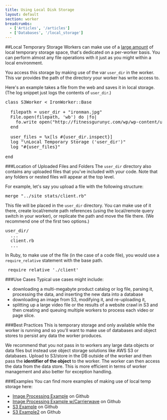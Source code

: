 ```yaml
---
title: Using Local Disk Storage
layout: default
section: worker
breadcrumbs:
  - ['Articles', '/articles']
  - ['Databases', '/local_storage']
---
```


##Local Temporary Storage
Workers can make use of a [large amount](/worker/reference/environment/) of local temporary storage space, that's dedicated on a per-worker basis. You can perform almost any file operations with it just as you might within a local environment. 

You access this storage by making use of the var `user_dir` in the worker. This var provides the path of the directory your worker has write access to.

Here's an example takes a file from the web and saves it in local storage.(The log snippet just logs the contents of `user_dir`.)

<pre>
class S3Worker < IronWorker::Base

  filepath = user_dir + "ironman.jpg"
  File.open(filepath, 'wb') do |fo|
    fo.write open("http://fitnessgurunyc.com/wp/wp-content/uploads/2010/12/ironman74.jpg").read
  end

  user_files = %x[ls #{user_dir.inspect}]
  log "\nLocal Temporary Storage ('user_dir')"
  log "#{user_files}"

end
</pre>

###Location of Uploaded Files and Folders
The `user_dir` directory also contains any uploaded files that you've included with your code. Note that any folders or nested files will appear at the top level. 

For example, let's say you upload a file with the following structure:

<pre>
merge "../site_stats/client.rb"
</pre>

This file will be placed in the `user_dir` directory. You can make use of it there, create local/remote path references (using the local/remote query switch in your worker), or replicate the path and move the file there. (We recommend one of the first two options.)

<pre>
user_dir/
  ...
  client.rb
  ...
</pre>

In Ruby, to make use of the file (in the case of a code file), you would use a `require_relative` statement with the base path.

<pre>
 require_relative './client'
</pre>

###Use Cases
Typical use cases might include:

* downloading a multi-megabyte product catalog or log file, parsing it, processing the data, and inserting the new data into a database
* downloading an image from S3, modifying it, and re-uploading it,
* splitting up a large video file or the results of a website crawl in S3 and then creating and queuing multiple workers to process each video or page slice.

###Best Practices
This is temporary storage and only available while the worker is running and so you'll want to make use of databases and object stores to persist any data the worker produces.

We recommend that you not pass in to workers any large data objects or data files but instead use object storage solutions like AWS S3 or databases. Upload to S3/store in the DB outside of the worker and then pass the **identifier of the object** to the worker. The worker can then access the data from the data store. This is more efficient in terms of worker management and also better for exception handling. 


###Examples
You can find more examples of making use of local temp storage here: 

* [Image Processing Example](https://github.com/iron-io/iron_worker_examples/blob/master/ruby/Image_processing/image_processor.rb) on Github
* [Image Processing Example w/Carrierwave](https://github.com/iron-io/iron_worker_examples/tree/master/ruby/carrierwave) on Github 
* [S3 Example](https://github.com/iron-io/iron_worker_examples/blob/master/ruby/s3_tester/s3_worker.rb) on Github
* [S3 Example2](https://github.com/iron-io/iron_worker_examples/tree/master/ruby/download_to_s3) on Github


